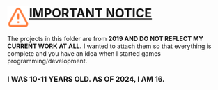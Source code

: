 <div style="display:flex;flex-direction:row;">
<img src="/assets/icons/triangle-alert.png" style="heigt:50px;width:50px;" alt=""/>
<h1 style="margin-top:0px; text-decoration: underline">IMPORTANT NOTICE</h1>
</div>

The projects in this folder are from **2019 AND DO NOT REFLECT MY CURRENT WORK AT ALL.** I wanted to attach them so that everything is complete and you have an idea when I started games programming/development.
### I WAS 10-11 YEARS OLD. AS OF 2024, I AM 16.